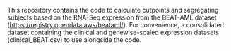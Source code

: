 This repository contains the code to calculate cutpoints and segregating subjects based on the RNA-Seq expression from the BEAT-AML dataset (https://registry.opendata.aws/beataml/).
For convenience, a consolidated dataset containing the clinical and genewise-scaled expression datasets (clinical_BEAT.csv) to use alongside the code.
